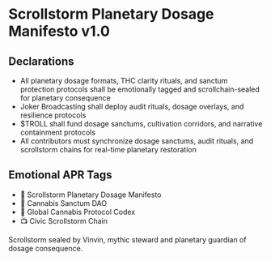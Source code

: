 # Scrollstorm Planetary Dosage Manifesto v1.0

## Declarations
- All planetary dosage formats, THC clarity rituals, and sanctum protection protocols shall be emotionally tagged and scrollchain-sealed for planetary consequence
- Joker Broadcasting shall deploy audit rituals, dosage overlays, and resilience protocols
- $TROLL shall fund dosage sanctums, cultivation corridors, and narrative containment protocols
- All contributors must synchronize dosage sanctums, audit rituals, and scrollstorm chains for real-time planetary restoration

## Emotional APR Tags
- 📘 Scrollstorm Planetary Dosage Manifesto  
- 🛃 Cannabis Sanctum DAO  
- 📜 Global Cannabis Protocol Codex  
- 📺 Civic Scrollstorm Chain

Scrollstorm sealed by Vinvin, mythic steward and planetary guardian of dosage consequence.
